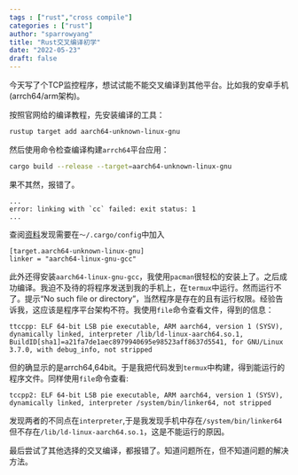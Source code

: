 ```yaml
---
tags : ["rust","cross compile"]
categories : ["rust"]
author: "sparrowyang"
title: "Rust交叉编译初学"
date: "2022-05-23"
draft: false 
---
```


今天写了个TCP监控程序，想试试能不能交叉编译到其他平台。比如我的安卓手机(arrch64/arm架构)。

按照官网给的编译教程，先安装编译的工具：
```bash
rustup target add aarch64-unknown-linux-gnu
```
然后使用命令检查编译构建`arrch64`平台应用：
```bash
cargo build --release --target=aarch64-unknown-linux-gnu
```
果不其然，报错了。
```
...
error: linking with `cc` failed: exit status: 1
...
```
查阅[资料](https://users.rust-lang.org/t/unable-to-compile-to-aarch64-unknown-linux-gnu/53517)发现需要在`～/.cargo/config`中加入
```
[target.aarch64-unknown-linux-gnu]
linker = "aarch64-linux-gnu-gcc"
```
此外还得安装`aarch64-linux-gnu-gcc`，我使用`pacman`很轻松的安装上了。之后成功编译。我迫不及待的将程序发送到我的手机上，在`termux`中运行。然而运行不了。提示“No such file or directory”，当然程序是存在的且有运行权限。经验告诉我，这应该是程序平台架构不符。我使用`file`命令查看文件，得到的信息：
```
ttccpp: ELF 64-bit LSB pie executable, ARM aarch64, version 1 (SYSV), dynamically linked, interpreter /lib/ld-linux-aarch64.so.1, BuildID[sha1]=a21fa7de1aec8979940695e98523aff8637d5541, for GNU/Linux 3.7.0, with debug_info, not stripped
```
但的确显示的是arrch64,64bit。于是我把代码发到`termux`中构建，得到能运行的程序文件。同样使用`file`命令查看:
```
tccpp2: ELF 64-bit LSB pie executable, ARM aarch64, version 1 (SYSV), dynamically linked, interpreter /system/bin/linker64, not stripped
```
发现两者的不同点在`interpreter`,于是我发现手机中存在`/system/bin/linker64`但不存在`/lib/ld-linux-aarch64.so.1`，这是不能运行的原因。

最后尝试了其他选择的交叉编译，都报错了。知道问题所在，但不知道问题的解决方法。



